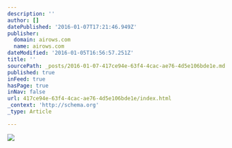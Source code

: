 ```yaml
---
description: ''
author: []
datePublished: '2016-01-07T17:21:46.949Z'
publisher:
  domain: airows.com
  name: airows.com
dateModified: '2016-01-05T16:56:57.251Z'
title: ''
sourcePath: _posts/2016-01-07-417ce94e-63f4-4cac-ae76-4d5e106bde1e.md
published: true
inFeed: true
hasPage: true
inNav: false
url: 417ce94e-63f4-4cac-ae76-4d5e106bde1e/index.html
_context: 'http://schema.org'
_type: Article

---
```

![](http://a4.files.airows.com/image/upload/c_fit,cs_srgb,dpr_1.0,q_80,w_620/MTM1NjI3MzU4Mjc4MzE2MDAy.jpg)